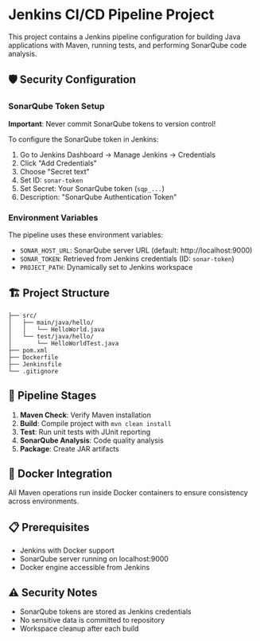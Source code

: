 # Jenkins CI/CD Pipeline Project

This project contains a Jenkins pipeline configuration for building Java applications with Maven, running tests, and performing SonarQube code analysis.

## 🛡️ Security Configuration

### SonarQube Token Setup

**Important**: Never commit SonarQube tokens to version control!

To configure the SonarQube token in Jenkins:

1. Go to Jenkins Dashboard → Manage Jenkins → Credentials
2. Click "Add Credentials"
3. Choose "Secret text"
4. Set ID: `sonar-token`
5. Set Secret: Your SonarQube token (`sqp_...`)
6. Description: "SonarQube Authentication Token"

### Environment Variables

The pipeline uses these environment variables:

- `SONAR_HOST_URL`: SonarQube server URL (default: http://localhost:9000)
- `SONAR_TOKEN`: Retrieved from Jenkins credentials (ID: `sonar-token`)
- `PROJECT_PATH`: Dynamically set to Jenkins workspace

## 🏗️ Project Structure

```
├── src/
│   ├── main/java/hello/
│   │   └── HelloWorld.java
│   └── test/java/hello/
│       └── HelloWorldTest.java
├── pom.xml
├── Dockerfile
├── Jenkinsfile
└── .gitignore
```

## 🚀 Pipeline Stages

1. **Maven Check**: Verify Maven installation
2. **Build**: Compile project with `mvn clean install`
3. **Test**: Run unit tests with JUnit reporting
4. **SonarQube Analysis**: Code quality analysis
5. **Package**: Create JAR artifacts

## 🐳 Docker Integration

All Maven operations run inside Docker containers to ensure consistency across environments.

## 📋 Prerequisites

- Jenkins with Docker support
- SonarQube server running on localhost:9000
- Docker engine accessible from Jenkins

## ⚠️ Security Notes

- SonarQube tokens are stored as Jenkins credentials
- No sensitive data is committed to repository
- Workspace cleanup after each build
